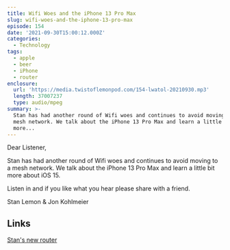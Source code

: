 ```yaml
---
title: Wifi Woes and the iPhone 13 Pro Max
slug: wifi-woes-and-the-iphone-13-pro-max
episode: 154
date: '2021-09-30T15:00:12.000Z'
categories:
  - Technology
tags:
  - apple
  - beer
  - iPhone
  - router
enclosure:
  url: 'https://media.twistoflemonpod.com/154-lwatol-20210930.mp3'
  length: 37007237
  type: audio/mpeg
summary: >-
  Stan has had another round of Wifi woes and continues to avoid moving to a
  mesh network. We talk about the iPhone 13 Pro Max and learn a little bit
  more...
---
```


Dear Listener,

Stan has had another round of Wifi woes and continues to avoid moving to a mesh network. We talk about the iPhone 13 Pro Max and learn a little bit more about iOS 15.

Listen in and if you like what you hear please share with a friend.

Stan Lemon & Jon Kohlmeier

## Links

[Stan's new router](https://amzn.to/3omzmUY)
